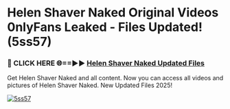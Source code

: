 # Helen Shaver Naked Original Videos 0nlyFans Leaked - Files Updated! (5ss57)

<h3>🔴 CLICK HERE 🌐==►► <a href="https://tinyurl.com/up5wt9bj" rel="nofollow">Helen Shaver Naked Updated Files</a></h3>

Get Helen Shaver Naked and all content. Now you can access all videos and pictures of Helen Shaver Naked. New Updated Files 2025!

[![5ss57](https://i.imgur.com/ABiUzMV.gif)](https://tinyurl.com/up5wt9bj)
